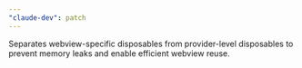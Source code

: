 ```yaml
---
"claude-dev": patch
---
```


Separates webview-specific disposables from provider-level disposables to prevent memory leaks and enable efficient webview reuse.
